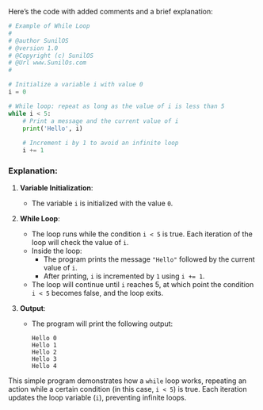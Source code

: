 Here’s the code with added comments and a brief explanation:

```python
# Example of While Loop
#
# @author SunilOS  
# @version 1.0
# @Copyright (c) SunilOS  
# @Url www.SunilOs.com
#

# Initialize a variable i with value 0
i = 0

# While loop: repeat as long as the value of i is less than 5
while i < 5:
    # Print a message and the current value of i
    print('Hello', i)
    
    # Increment i by 1 to avoid an infinite loop
    i += 1
```

### Explanation:

1. **Variable Initialization**:
   - The variable `i` is initialized with the value `0`.

2. **While Loop**:
   - The loop runs while the condition `i < 5` is true. Each iteration of the loop will check the value of `i`.
   - Inside the loop:
     - The program prints the message `"Hello"` followed by the current value of `i`.
     - After printing, `i` is incremented by `1` using `i += 1`.
   - The loop will continue until `i` reaches 5, at which point the condition `i < 5` becomes false, and the loop exits.

3. **Output**:
   - The program will print the following output:
     ```
     Hello 0
     Hello 1
     Hello 2
     Hello 3
     Hello 4
     ```

This simple program demonstrates how a `while` loop works, repeating an action while a certain condition (in this case, `i < 5`) is true. Each iteration updates the loop variable (`i`), preventing infinite loops.
